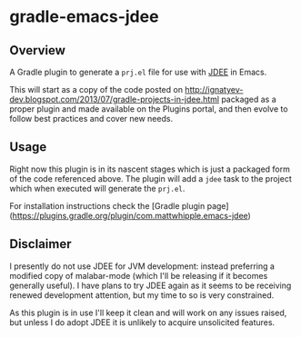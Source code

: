 gradle-emacs-jdee
===

Overview
---
A Gradle plugin to generate a `prj.el` file for use with
[JDEE](http://jdee.sourceforge.net/) in Emacs.

This will start as a copy of the code posted on
http://ignatyev-dev.blogspot.com/2013/07/gradle-projects-in-jdee.html packaged
as a proper plugin and made available on the Plugins portal, and then evolve to
follow best practices and cover new needs.

Usage
---
Right now this plugin is in its nascent stages which is just a packaged form of
the code referenced above. The plugin will add a `jdee` task to the project
which when executed will generate the `prj.el`.

For installation instructions check the
[Gradle plugin page]
(https://plugins.gradle.org/plugin/com.mattwhipple.emacs-jdee)

Disclaimer
---
I presently do not use JDEE for JVM development: instead preferring a
modified copy of malabar-mode (which I'll be releasing if it becomes generally
useful). I have plans to try JDEE again as it seems to be receiving renewed
development attention, but my time to so is very constrained.

As this plugin is in use I'll keep it clean and will work on any
issues raised, but unless I do adopt JDEE it is unlikely to acquire
unsolicited features.
